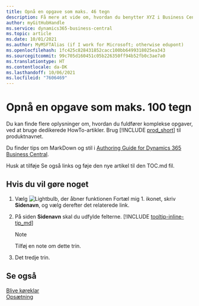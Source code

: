 ```yaml
---
title: Opnå en opgave som maks. 46 tegn
description: Få mere at vide om, hvordan du benytter XYZ i Business Central (og derefter mange bestemte søgeord i en sætning, der lyder naturligt. Den maksimale længde er 160 tegn, hvilket er så langt).
author: myGitHubHandle
ms.service: dynamics365-business-central
ms.topic: article
ms.date: 10/01/2021
ms.author: MyMSFTAlias (if I work for Microsoft; otherwise edupont)
ms.openlocfilehash: 1fc425c828431852cacc100bb6499318025ea343
ms.sourcegitcommit: 99c705d160451c05b226350ff94b52fb0c3ae7a0
ms.translationtype: HT
ms.contentlocale: da-DK
ms.lasthandoff: 10/06/2021
ms.locfileid: "7606469"
---
```

# <a name="achieve-some-task-in-max-100-characters"></a>Opnå en opgave som maks. 100 tegn

Du kan finde flere oplysninger om, hvordan du fuldfører komplekse opgaver, ved at bruge dedikerede HowTo-artikler. Brug [!INCLUDE [prod_short](includes/prod_short.md)] til produktnavnet.  

Du finder tips om MarkDown og stil i [Authoring Guide for Dynamics 365 Business Central](https://docs.microsoft.com/en-us/dynamics365/business-central/dev-itpro/help/writing-guide).  

Husk at tilføje Se også links og føje den nye artikel til den TOC.md fil.  

## <a name="to-do-something"></a>Hvis du vil gøre noget

1. Vælg ![Lightbulb, der åbner funktionen Fortæl mig 1.](media/ui-search/search_small.png "Fortæl mig, hvad du vil foretage dig") ikonet, skriv **Sidenavn**, og vælg derefter det relaterede link.
2. På siden **Sidenavn** skal du udfylde felterne. [!INCLUDE [tooltip-inline-tip_md](includes/tooltip-inline-tip_md.md)]

    > [!NOTE]
    > Tilføj en note om dette trin.
3. Det tredje trin.

## <a name="see-also"></a>Se også

[Blive køreklar](ui-get-ready-business.md)  
[Opsætning](admin-setup-and-administration.md)  
